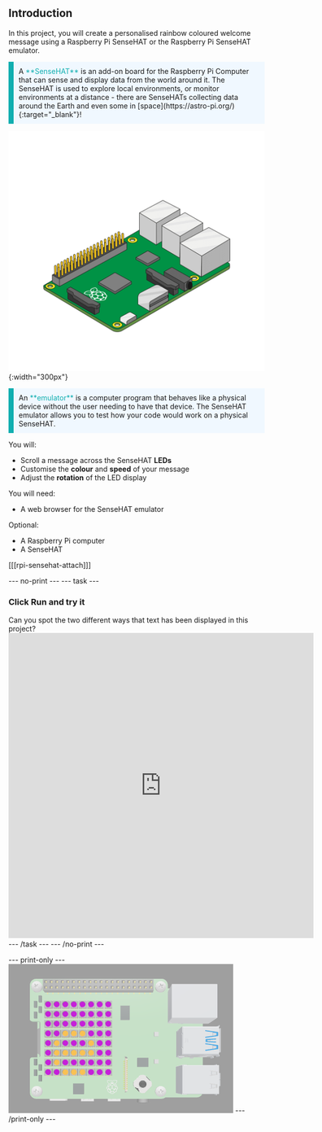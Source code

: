 ## Introduction

In this project, you will create a personalised rainbow coloured welcome message using a Raspberry Pi SenseHAT or the Raspberry Pi SenseHAT emulator.

<p style="border-left: solid; border-width:10px; border-color: #0faeb0; background-color: aliceblue; padding: 10px;">
A <span style="color: #0faeb0">**SenseHAT**</span> is an add-on board for the Raspberry Pi Computer that can sense and display data from the world around it. The SenseHAT is used to explore local environments, or monitor environments at a distance - there are SenseHATs collecting data around the Earth and even some in [space](https://astro-pi.org/){:target="_blank"}!
</p>

![A SenseHAT being added to a Raspberry Pi computer.](images/animated_sense_hat.gif){:width="300px"}

<p style="border-left: solid; border-width:10px; border-color: #0faeb0; background-color: aliceblue; padding: 10px;">
An <span style="color: #0faeb0">**emulator**</span> is a computer program that behaves like a physical device without the user needing to have that device. The SenseHAT emulator allows you to test how your code would work on a physical SenseHAT.  
</p>

You will:
+ Scroll a message across the SenseHAT **LEDs**
+ Customise the **colour** and **speed** of your message
+ Adjust the **rotation** of the LED display

You will need:
+ A web browser for the SenseHAT emulator

Optional:
+ A Raspberry Pi computer
+ A SenseHAT

[[[rpi-sensehat-attach]]]

--- no-print ---
--- task ---
### Click Run and try it
<div style="display: flex; flex-wrap: wrap">
<div style="flex-basis: 175px; flex-grow: 1">  
Can you spot the two different ways that text has been displayed in this project?
</div>
</div>
<div class="trinket">
<iframe src="https://trinket.io/embed/python/5412a2e393?outputOnly=true&runOption=run" width="600" height="600" frameborder="0" marginwidth="0" marginheight="0" allowfullscreen></iframe>
</div>
--- /task ---
--- /no-print ---

--- print-only ---
![Completed project](images/solution.PNG)
--- /print-only ---